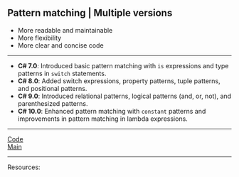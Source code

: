 ## Pattern matching | Multiple versions

* More readable and maintainable
* More flexibility
* More clear and concise code

<hr>

* **C# 7.0**: Introduced basic pattern matching with `is` expressions and type patterns in `switch` statements.
* **C# 8.0**: Added switch expressions, property patterns, tuple patterns, and positional patterns.
* **C# 9.0**: Introduced relational patterns, logical patterns (and, or, not), and parenthesized patterns.
* **C# 10.0**: Enhanced pattern matching with `constant` patterns and improvements in pattern matching in lambda expressions.

***
[Code]()
<br>
[Main](main.md)
***
Resources: